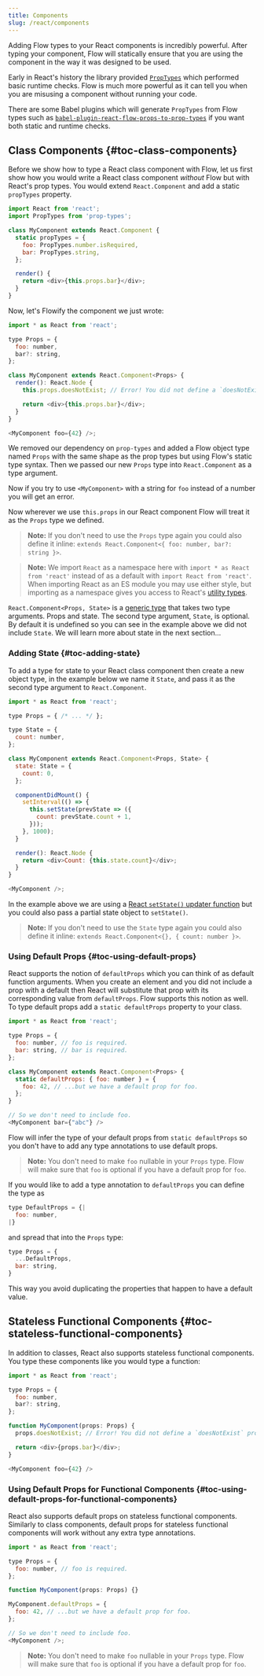 ```yaml
---
title: Components
slug: /react/components
---
```


Adding Flow types to your React components is incredibly powerful. After typing
your component, Flow will statically ensure that you are using the component in
the way it was designed to be used.

Early in React's history the library provided [`PropTypes`][] which performed
basic runtime checks. Flow is much more powerful as it can tell you when you are
misusing a component without running your code.

[`PropTypes`]: https://facebook.github.io/react/docs/typechecking-with-proptypes.html

There are some Babel plugins which will generate `PropTypes` from Flow types
such as [`babel-plugin-react-flow-props-to-prop-types`][] if you want both
static and runtime checks.

[`babel-plugin-react-flow-props-to-prop-types`]: https://github.com/thejameskyle/babel-plugin-react-flow-props-to-prop-types

## Class Components {#toc-class-components}

Before we show how to type a React class component with Flow, let us first show
how you would write a React class component *without* Flow but with React's prop
types. You would extend `React.Component` and add a static `propTypes` property.

```js
import React from 'react';
import PropTypes from 'prop-types';

class MyComponent extends React.Component {
  static propTypes = {
    foo: PropTypes.number.isRequired,
    bar: PropTypes.string,
  };

  render() {
    return <div>{this.props.bar}</div>;
  }
}
```

Now, let's Flowify the component we just wrote:

```js flow-check
import * as React from 'react';

type Props = {
  foo: number,
  bar?: string,
};

class MyComponent extends React.Component<Props> {
  render(): React.Node {
    this.props.doesNotExist; // Error! You did not define a `doesNotExist` prop.

    return <div>{this.props.bar}</div>;
  }
}

<MyComponent foo={42} />;
```

We removed our dependency on `prop-types` and added a Flow object type named
`Props` with the same shape as the prop types but using Flow's static type
syntax. Then we passed our new `Props` type into `React.Component` as a type
argument.

Now if you try to use `<MyComponent>` with a string for `foo` instead of a
number you will get an error.

Now wherever we use `this.props` in our React component Flow will treat it as
the `Props` type we defined.

> **Note:** If you don't need to use the `Props` type again you could also
> define it inline: `extends React.Component<{ foo: number, bar?: string }>`.

> **Note:** We import `React` as a namespace here with
> `import * as React from 'react'` instead of as a default with
> `import React from 'react'`. When importing React as an ES module you may use
> either style, but importing as a namespace gives you access to React's
> [utility types](../types).

`React.Component<Props, State>` is a [generic type][] that takes two type
arguments. Props and state. The second type argument, `State`, is optional. By
default it is undefined so you can see in the example above we did not include
`State`. We will learn more about state in the next section...

[generic type]: ../../types/generics/

### Adding State {#toc-adding-state}

To add a type for state to your React class component then create a new object
type, in the example below we name it `State`, and pass it as the second type
argument to `React.Component`.

```js flow-check
import * as React from 'react';

type Props = { /* ... */ };

type State = {
  count: number,
};

class MyComponent extends React.Component<Props, State> {
  state: State = {
    count: 0,
  };

  componentDidMount() {
    setInterval(() => {
      this.setState(prevState => ({
        count: prevState.count + 1,
      }));
    }, 1000);
  }

  render(): React.Node {
    return <div>Count: {this.state.count}</div>;
  }
}

<MyComponent />;
```

In the example above we are using a [React `setState()` updater function][] but
you could also pass a partial state object to `setState()`.

[React `setState()` updater function]: https://facebook.github.io/react/docs/state-and-lifecycle.html#state-updates-may-be-asynchronous

> **Note:** If you don't need to use the `State` type again you could also
> define it inline: `extends React.Component<{}, { count: number }>`.

### Using Default Props {#toc-using-default-props}

React supports the notion of `defaultProps` which you can think of as default
function arguments. When you create an element and you did not include a prop
with a default then React will substitute that prop with its corresponding
value from `defaultProps`. Flow supports this notion as well. To type default
props add a `static defaultProps` property to your class.

```js flow-check
import * as React from 'react';

type Props = {
  foo: number, // foo is required.
  bar: string, // bar is required.
};

class MyComponent extends React.Component<Props> {
  static defaultProps: { foo: number } = {
    foo: 42, // ...but we have a default prop for foo.
  };
}

// So we don't need to include foo.
<MyComponent bar={"abc"} />
```

Flow will infer the type of your default props from `static defaultProps` so you
don't have to add any type annotations to use default props.

> **Note:** You don't need to make `foo` nullable in your `Props` type. Flow
> will make sure that `foo` is optional if you have a default prop for `foo`.

If you would like to add a type annotation to `defaultProps` you can define the
type as
```js flow-check
type DefaultProps = {|
  foo: number,
|}
```
and spread that into the `Props` type:
```js
type Props = {
  ...DefaultProps,
  bar: string,
}
```
This way you avoid duplicating the properties that happen to have a default value.

## Stateless Functional Components {#toc-stateless-functional-components}

In addition to classes, React also supports stateless functional components.
You type these components like you would type a function:

```js flow-check
import * as React from 'react';

type Props = {
  foo: number,
  bar?: string,
};

function MyComponent(props: Props) {
  props.doesNotExist; // Error! You did not define a `doesNotExist` prop.

  return <div>{props.bar}</div>;
}

<MyComponent foo={42} />
```

### Using Default Props for Functional Components {#toc-using-default-props-for-functional-components}

React also supports default props on stateless functional components. Similarly
to class components, default props for stateless functional components will
work without any extra type annotations.

```js flow-check
import * as React from 'react';

type Props = {
  foo: number, // foo is required.
};

function MyComponent(props: Props) {}

MyComponent.defaultProps = {
  foo: 42, // ...but we have a default prop for foo.
};

// So we don't need to include foo.
<MyComponent />;
```

> **Note:** You don't need to make `foo` nullable in your `Props` type. Flow
> will make sure that `foo` is optional if you have a default prop for `foo`.
